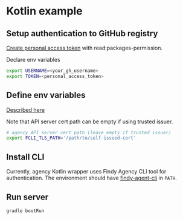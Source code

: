 # Kotlin example

## Setup authentication to GitHub registry

[Create personal access token](https://docs.github.com/en/authentication/keeping-your-account-and-data-secure/creating-a-personal-access-token#creating-a-personal-access-token-classic) with read:packages-permission.

Declare env variables

```bash
export USERNAME=<your_gh_username>
export TOKEN=<personal_access_token>
```

## Define env variables

[Described here](../README.md#setup-env-variables-for-the-agency-connection)

Note that API server cert path can be empty if using trusted issuer.

```bash
# agency API server cert path (leave empty if trusted issuer)
export FCLI_TLS_PATH='/path/to/self-issued-cert'
```

## Install CLI

Currently, agency Kotlin wrapper uses Findy Agency CLI tool for authentication.
The environment should have [findy-agent-cli](https://github.com/findy-network/findy-agent-cli#installation) in `PATH`.

## Run server

```bash
gradle bootRun
```
